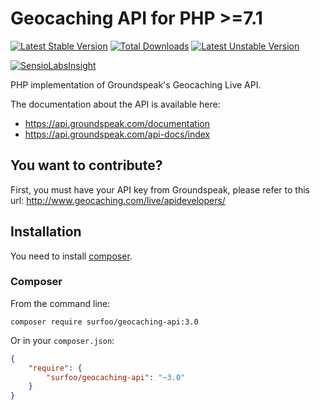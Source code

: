 Geocaching API for PHP >=7.1
============================

[![Latest Stable Version](https://poser.pugx.org/geocaching/api/v/stable.svg)](https://packagist.org/packages/geocaching/api)
[![Total Downloads](https://poser.pugx.org/geocaching/api/downloads.svg)](https://packagist.org/packages/geocaching/api)
[![Latest Unstable Version](https://poser.pugx.org/geocaching/api/v/unstable.svg)](https://packagist.org/packages/geocaching/api)

[![SensioLabsInsight](https://insight.sensiolabs.com/projects/bce9472c-1bfc-4e75-aaff-d12cad84a27f/big.png)](https://insight.sensiolabs.com/projects/bce9472c-1bfc-4e75-aaff-d12cad84a27f)

PHP implementation of Groundspeak's Geocaching Live API.

The documentation about the API is available here: 
  - https://api.groundspeak.com/documentation
  - https://api.groundspeak.com/api-docs/index

You want to contribute?
-----------------------

First, you must have your API key from Groundspeak, please refer to this url: http://www.geocaching.com/live/apidevelopers/

## Installation

You need to install [composer](https://getcomposer.org/doc/00-intro.md#system-requirements).

### Composer

From the command line:

```
composer require surfoo/geocaching-api:3.0
```

Or in your `composer.json`:

``` json
{
    "require": {
        "surfoo/geocaching-api": "~3.0"
    }
}
```
